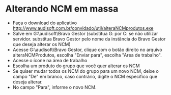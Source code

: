# Alterando NCM em massa

- Faça o download do aplicativo http://www.audisoft.com.br/convidado/util/alteraNCMprodutos.exe
- Salve em G:\audisoft\Bravo Gestor (substitua G: por C: se não utilizar servidor. substitua Bravo Gestor pelo nome da instância do Bravo Gestor que deseja alterar os NCM)
- Acesse G:\audisoft\Bravo Gestor, clique com o botão direito no arquivo alteraNCMProdutos, escolha "Enviar para", escolha "Area de trabalho".
- Acesse o ícone na área de trabalho
- Escolha um produto do grupo que você quer alterar os NCM
- Se quiser mudar todos os NCM do grupo para um novo NCM, deixe o campo "De" em branco, caso contrário, digite o NCM específico que deseja alterar.
- No campo "Para", informe o novo NCM.